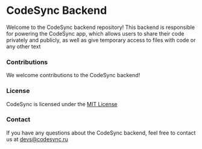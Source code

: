 # CodeSync Backend

Welcome to the CodeSync backend repository! This backend is
responsible for powering the CodeSync app, which allows users
to share their code privately and publicly, as well as give
temporary access to files with code or any other text

### Contributions

We welcome contributions to the CodeSync backend!

### License

CodeSync is licensed under the [MIT License](https://github.com/Kuzuru/codesync/blob/main/LICENSE)

### Contact

If you have any questions about the CodeSync backend,
feel free to contact us at [devs@codesync.ru](mailto:devs@codesync.ru)
